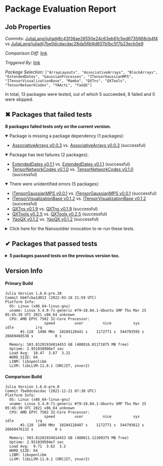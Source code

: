 # Package Evaluation Report

## Job Properties

*Commits:* [JuliaLang/julia@8c43f36ae26550e24c63eb61c5ed6735668cb4f4](https://github.com/JuliaLang/julia/commit/8c43f36ae26550e24c63eb61c5ed6735668cb4f4) vs [JuliaLang/julia@7be0dcdacdac28da56b9d607b1bc5f7b23ecb0e9](https://github.com/JuliaLang/julia/commit/7be0dcdacdac28da56b9d607b1bc5f7b23ecb0e9)

*Comparison Diff:* [link](https://github.com/JuliaLang/julia/compare/7be0dcdacdac28da56b9d607b1bc5f7b23ecb0e9..8c43f36ae26550e24c63eb61c5ed6735668cb4f4)

*Triggered By:* [link](https://github.com/JuliaLang/julia/pull/43735#issuecomment-1072847241)

*Package Selection:* `["ArrayLayouts", "AssociativeArrays", "BlockArrays", "ExtendedDates", "GaussianProcesses", "ITensorGaussianMPS", "ITensorVisualizationBase", "Mamba", "QXTns", "QXTools", "TensorNetworkCodes", "YAActL", "YaoQX"]`

In total, 13 packages were tested, out of which 5 succeeded, 8 failed and 0 were skipped.


## ✖ Packages that failed tests

**8 packages failed tests only on the current version.**

<details open><summary>Package is missing a package dependency (1 packages):</summary>
<p>


- [AssociativeArrays v0.0.3](https://s3.amazonaws.com/julialang-reports/nanosoldier/pkgeval/by_hash/8c43f36_vs_7be0dcd/AssociativeArrays.primary.log) vs. [AssociativeArrays v0.0.3](https://s3.amazonaws.com/julialang-reports/nanosoldier/pkgeval/by_hash/8c43f36_vs_7be0dcd/AssociativeArrays.against.log) (successful)

</p>
</details>

<details open><summary>Package has test failures (2 packages):</summary>
<p>


- [ExtendedDates v0.1.1](https://s3.amazonaws.com/julialang-reports/nanosoldier/pkgeval/by_hash/8c43f36_vs_7be0dcd/ExtendedDates.primary.log) vs. [ExtendedDates v0.1.1](https://s3.amazonaws.com/julialang-reports/nanosoldier/pkgeval/by_hash/8c43f36_vs_7be0dcd/ExtendedDates.against.log) (successful)
- [TensorNetworkCodes v0.1.0](https://s3.amazonaws.com/julialang-reports/nanosoldier/pkgeval/by_hash/8c43f36_vs_7be0dcd/TensorNetworkCodes.primary.log) vs. [TensorNetworkCodes v0.1.0](https://s3.amazonaws.com/julialang-reports/nanosoldier/pkgeval/by_hash/8c43f36_vs_7be0dcd/TensorNetworkCodes.against.log) (successful)

</p>
</details>

<details open><summary>There were unidentified errors (5 packages):</summary>
<p>


- [ITensorGaussianMPS v0.0.1](https://s3.amazonaws.com/julialang-reports/nanosoldier/pkgeval/by_hash/8c43f36_vs_7be0dcd/ITensorGaussianMPS.primary.log) vs. [ITensorGaussianMPS v0.0.1](https://s3.amazonaws.com/julialang-reports/nanosoldier/pkgeval/by_hash/8c43f36_vs_7be0dcd/ITensorGaussianMPS.against.log) (successful)
- [ITensorVisualizationBase v0.1.2](https://s3.amazonaws.com/julialang-reports/nanosoldier/pkgeval/by_hash/8c43f36_vs_7be0dcd/ITensorVisualizationBase.primary.log) vs. [ITensorVisualizationBase v0.1.2](https://s3.amazonaws.com/julialang-reports/nanosoldier/pkgeval/by_hash/8c43f36_vs_7be0dcd/ITensorVisualizationBase.against.log) (successful)
- [QXTns v0.1.9](https://s3.amazonaws.com/julialang-reports/nanosoldier/pkgeval/by_hash/8c43f36_vs_7be0dcd/QXTns.primary.log) vs. [QXTns v0.1.9](https://s3.amazonaws.com/julialang-reports/nanosoldier/pkgeval/by_hash/8c43f36_vs_7be0dcd/QXTns.against.log) (successful)
- [QXTools v0.2.5](https://s3.amazonaws.com/julialang-reports/nanosoldier/pkgeval/by_hash/8c43f36_vs_7be0dcd/QXTools.primary.log) vs. [QXTools v0.2.5](https://s3.amazonaws.com/julialang-reports/nanosoldier/pkgeval/by_hash/8c43f36_vs_7be0dcd/QXTools.against.log) (successful)
- [YaoQX v0.1.2](https://s3.amazonaws.com/julialang-reports/nanosoldier/pkgeval/by_hash/8c43f36_vs_7be0dcd/YaoQX.primary.log) vs. [YaoQX v0.1.2](https://s3.amazonaws.com/julialang-reports/nanosoldier/pkgeval/by_hash/8c43f36_vs_7be0dcd/YaoQX.against.log) (successful)

</p>
</details>

<details><summary>Click here for the Nanosoldier invocation to re-run these tests.</summary>
<p>

```
@nanosoldier `runtests(["AssociativeArrays", "ExtendedDates", "ITensorGaussianMPS", "ITensorVisualizationBase", "QXTns", "QXTools", "TensorNetworkCodes", "YaoQX"], vs = ":release-1.6")`
```

</p>
</details>



## ✔ Packages that passed tests

<details><summary><strong>5 packages passed tests on the previous version too.</strong></summary>
<p>

- [ArrayLayouts v0.7.10](https://s3.amazonaws.com/julialang-reports/nanosoldier/pkgeval/by_hash/8c43f36_vs_7be0dcd/ArrayLayouts.primary.log)
- [BlockArrays v0.16.11](https://s3.amazonaws.com/julialang-reports/nanosoldier/pkgeval/by_hash/8c43f36_vs_7be0dcd/BlockArrays.primary.log)
- [GaussianProcesses v0.12.4](https://s3.amazonaws.com/julialang-reports/nanosoldier/pkgeval/by_hash/8c43f36_vs_7be0dcd/GaussianProcesses.primary.log)
- [Mamba v0.12.5](https://s3.amazonaws.com/julialang-reports/nanosoldier/pkgeval/by_hash/8c43f36_vs_7be0dcd/Mamba.primary.log)
- [YAActL v0.2.1](https://s3.amazonaws.com/julialang-reports/nanosoldier/pkgeval/by_hash/8c43f36_vs_7be0dcd/YAActL.primary.log)

</p>
</details>


## Version Info

#### Primary Build

```
Julia Version 1.6.6-pre.38
Commit bb6fcba1d013 (2022-03-18 21:59 UTC)
Platform Info:
  OS: Linux (x86_64-linux-gnu)
  uname: Linux 5.4.0-71-generic #79~18.04.1-Ubuntu SMP Thu Mar 25 05:45:39 UTC 2021 x86_64 unknown
  CPU: AMD EPYC 7502 32-Core Processor: 
                  speed         user         nice          sys         idle          irq
       #1-128  1496 MHz  10284128441 s    1172771 s  544793595 s  26669468538 s          0 s
       
  Memory: 503.81201934814453 GB (480016.01171875 MB free)
  Uptime: 2.931038906e7 sec
  Load Avg:  10.47  3.67  3.21
  WORD_SIZE: 64
  LIBM: libopenlibm
  LLVM: libLLVM-11.0.1 (ORCJIT, znver2)

```

#### Comparison Build

```
Julia Version 1.6.6-pre.0
Commit 7be0dcdacdac (2021-12-21 07:30 UTC)
Platform Info:
  OS: Linux (x86_64-linux-gnu)
  uname: Linux 5.4.0-71-generic #79~18.04.1-Ubuntu SMP Thu Mar 25 05:45:39 UTC 2021 x86_64 unknown
  CPU: AMD EPYC 7502 32-Core Processor: 
                  speed         user         nice          sys         idle          irq
       #1-128  1498 MHz  10284128487 s    1172771 s  544793612 s  26669476132 s          0 s
       
  Memory: 503.81201934814453 GB (480011.12109375 MB free)
  Uptime: 2.931039504e7 sec
  Load Avg:  9.71  3.62  3.2
  WORD_SIZE: 64
  LIBM: libopenlibm
  LLVM: libLLVM-11.0.1 (ORCJIT, znver2)

```
<!-- Generated on 2022-03-18T19:31:36.233 -->
